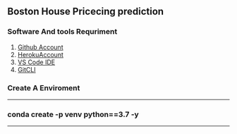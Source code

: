 ## Boston House Pricecing prediction
### Software And tools Requriment 
1. [Github Account ](https://github.com)
2. [HerokuAccount](http://heroku.com)
3. [VS Code IDE](https://code.visualstudio.com/)
4. [GitCLI](http://git-scm.com/book/en/v2/Getting-Started-The-Command-line)

### Create A Enviroment

-----------------------
### conda create -p venv python==3.7 -y
-----------------------
